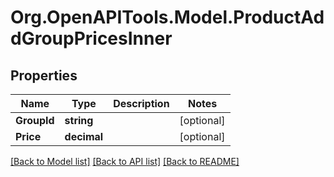 # Org.OpenAPITools.Model.ProductAddGroupPricesInner

## Properties

Name | Type | Description | Notes
------------ | ------------- | ------------- | -------------
**GroupId** | **string** |  | [optional] 
**Price** | **decimal** |  | [optional] 

[[Back to Model list]](../README.md#documentation-for-models) [[Back to API list]](../README.md#documentation-for-api-endpoints) [[Back to README]](../README.md)

